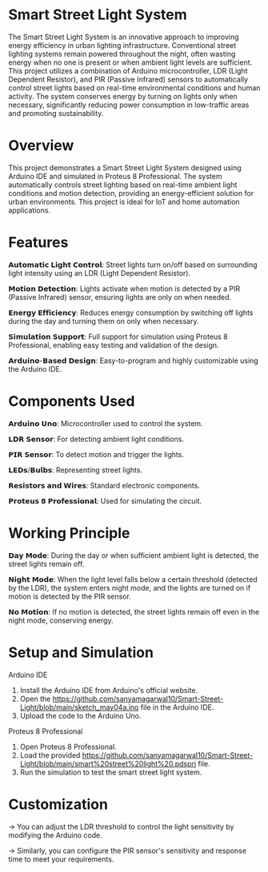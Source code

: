 # Smart Street Light System
The Smart Street Light System is an innovative approach to improving energy efficiency in urban lighting infrastructure. Conventional street lighting systems remain powered throughout the night, often wasting energy when no one is present or when ambient light levels are sufficient. This project utilizes a combination of Arduino microcontroller, LDR (Light Dependent Resistor), and PIR (Passive Infrared) sensors to automatically control street lights based on real-time environmental conditions and human activity. The system conserves energy by turning on lights only when necessary, significantly reducing power consumption in low-traffic areas and promoting sustainability.

# Overview
This project demonstrates a Smart Street Light System designed using Arduino IDE and simulated in Proteus 8 Professional. The system automatically controls street lighting based on real-time ambient light conditions and motion detection, providing an energy-efficient solution for urban environments. This project is ideal for IoT and home automation applications.

# Features
𝗔𝘂𝘁𝗼𝗺𝗮𝘁𝗶𝗰 𝗟𝗶𝗴𝗵𝘁 𝗖𝗼𝗻𝘁𝗿𝗼𝗹: Street lights turn on/off based on surrounding light intensity using an LDR (Light Dependent Resistor).

𝗠𝗼𝘁𝗶𝗼𝗻 𝗗𝗲𝘁𝗲𝗰𝘁𝗶𝗼𝗻: Lights activate when motion is detected by a PIR (Passive Infrared) sensor, ensuring lights are only on when needed.

𝗘𝗻𝗲𝗿𝗴𝘆 𝗘𝗳𝗳𝗶𝗰𝗶𝗲𝗻𝗰𝘆: Reduces energy consumption by switching off lights during the day and turning them on only when necessary.

𝗦𝗶𝗺𝘂𝗹𝗮𝘁𝗶𝗼𝗻 𝗦𝘂𝗽𝗽𝗼𝗿𝘁: Full support for simulation using Proteus 8 Professional, enabling easy testing and validation of the design.

 𝗔𝗿𝗱𝘂𝗶𝗻𝗼-𝗕𝗮𝘀𝗲𝗱 𝗗𝗲𝘀𝗶𝗴𝗻: Easy-to-program and highly customizable using the Arduino IDE.

# Components Used
𝗔𝗿𝗱𝘂𝗶𝗻𝗼 𝗨𝗻𝗼: Microcontroller used to control the system.

𝗟𝗗𝗥 𝗦𝗲𝗻𝘀𝗼𝗿: For detecting ambient light conditions.

𝗣𝗜𝗥 𝗦𝗲𝗻𝘀𝗼𝗿: To detect motion and trigger the lights.

𝗟𝗘𝗗𝘀/𝗕𝘂𝗹𝗯𝘀: Representing street lights.

𝗥𝗲𝘀𝗶𝘀𝘁𝗼𝗿𝘀 𝗮𝗻𝗱 𝗪𝗶𝗿𝗲𝘀: Standard electronic components.

𝗣𝗿𝗼𝘁𝗲𝘂𝘀 𝟴 𝗣𝗿𝗼𝗳𝗲𝘀𝘀𝗶𝗼𝗻𝗮𝗹: Used for simulating the circuit.

# Working Principle
𝗗𝗮𝘆 𝗠𝗼𝗱𝗲: During the day or when sufficient ambient light is detected, the street lights remain off.

𝗡𝗶𝗴𝗵𝘁 𝗠𝗼𝗱𝗲: When the light level falls below a certain threshold (detected by the LDR), the system enters night mode, and the lights are turned on if motion is detected by the PIR sensor.

𝗡𝗼 𝗠𝗼𝘁𝗶𝗼𝗻: If no motion is detected, the street lights remain off even in the night mode, conserving energy.

# Setup and Simulation
Arduino IDE
1. Install the Arduino IDE from Arduino's official website.
2. Open the https://github.com/sanyamagarwal10/Smart-Street-Light/blob/main/sketch_may04a.ino  file in the Arduino IDE.
3. Upload the code to the Arduino Uno.

 Proteus 8 Professional
1. Open Proteus 8 Professional.
2. Load the provided https://github.com/sanyamagarwal10/Smart-Street-Light/blob/main/smart%20street%20light%20.pdsprj file.
3. Run the simulation to test the smart street light system.

# Customization
-> You can adjust the LDR threshold to control the light sensitivity by modifying the Arduino code.

-> Similarly, you can configure the PIR sensor's sensitivity and response time to meet your requirements.

